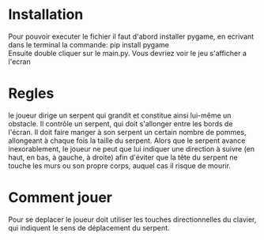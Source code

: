 # __Installation__  
Pour pouvoir executer le fichier il faut d'abord installer pygame, en ecrivant dans le terminal la commande: pip install pygame  
Ensuite double cliquer sur le main.py. Vous devriez voir le jeu s'afficher a l'ecran  
  
# __Regles__   
 le joueur dirige un serpent qui grandit et constitue ainsi lui-même un obstacle. Il contrôle un serpent, qui doit s'allonger entre les bords de l'écran. Il doit faire manger à son serpent un certain nombre de pommes, allongeant à chaque fois la taille du serpent. Alors que le serpent avance inexorablement, le joueur ne peut que lui indiquer une direction à suivre (en haut, en bas, à gauche, à droite) afin d'éviter que la tête du serpent ne touche les murs ou son propre corps, auquel cas il risque de mourir.
 
 # __Comment jouer__
 Pour se deplacer le joueur doit utiliser les touches directionnelles du clavier, qui indiquent le sens de déplacement du serpent.
 

